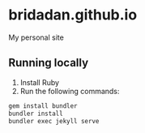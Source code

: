 # bridadan.github.io

My personal site

## Running locally

1. Install Ruby
1. Run the following commands:

```bash
gem install bundler
bundler install
bundler exec jekyll serve
```
